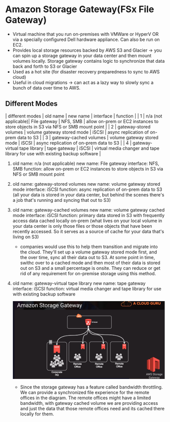 # Amazon Storage Gateway(FSx File Gateway)

- Virtual machine that you run on-premises with VMWare or HyperV OR via a specially configured Dell hardware appliance. Can also be run on EC2.
- Provides local storage resources backed by AWS S3 and Glacier -> you can spin up a storage gateway in your data center and then mount volumes locally. Storage gateway contains logic to synchronize that data back and forth to S3 or Glacier
- Used as a hot site (for disaster recovery preparedness to sync to AWS cloud)
- Useful in cloud migrations -> can act as a lazy way to slowly sync a bunch of data over time to AWS.

## Different Modes
| different modes | old name | new name | interface | function |
| 1               | n/a (not applicable)| File gateway | NFS, SMB | allow on-prem or EC2 instances to store objects in S3 via NFS or SMB mount point |
| 2               | gateway-stored volumes | volume gateway stored mode | iSCSI | async replication of on-prem data to S3 |
| 3               | gateway-cached volumes | volume gateway stored mode | iSCSI | async replication of on-prem data to S3 |
| 4               | gateway-virtual tape library | tape gateway | iSCSI | virtual media changer and tape library for use with existing backup software |

1. old name: n/a (not applicable)
   new name: File gateway
   interface: NFS, SMB
   function: allow on-prem or EC2 instances to store objects in S3 via NFS or SMB mount point
2. old name: gateway-stored volumes
   new name: volume gateway stored mode
   interface: iSCSI
   function: async replication of on-prem data to S3 (all your data is stored in your data center, but behind the scenes there's a job that's running and syncing that out to S3)
3. old name: gateway-cached volumes
   new name: volume gateway cached mode
   interface: iSCSI
   function: primary data stored in S3 with frequently access data cached locally on-prem (what lives on your local volume in your data center is only those files or those objects that have been recently accessed. So it serves as a source of cache for your data that's living on S3)
    - companies would use this to help them transition and migrate into the cloud. They'll set up a volume gateway stored mode first, and the over time, sync all their data out to S3. At some point in time, swithc over to a cached mode and then most of their data is stored out on S3 and a small percentage is onsite. They can reduce or get rid of any requirement for on-premise storage using this method.
4. old name: gateway-virtual tape library
   new name: tape gateway
   interface: iSCSI
   function: virtual media changer and tape library for use with existing backup software

   ![alt text](gateway_cached_volume.png)
   - Since the storage gateway has a feature called bandwidth throttling. We can provide a synchronized file experience for the remote offices in the diagram. The remote offices might have a limited bandwidth, with gateway cached volume we are providing access and just the data that those remote offices need and its cached there locally for them.

   